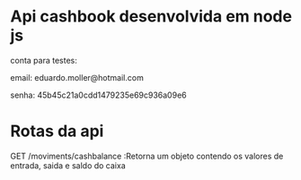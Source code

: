 # Api cashbook desenvolvida em node js
<p>conta para testes:</p>
<p>email: eduardo.moller@hotmail.com</p>
<p>senha: 45b45c21a0cdd1479235e69c936a09e6</p>

# Rotas da api
<p>GET    /moviments/cashbalance :Retorna um objeto contendo os valores de entrada, saida e saldo do caixa</p>
<pGET   /moviments/io :Retorna um objeto contendo o historico de entradas e saidas de caixa ordenados por data</p>
